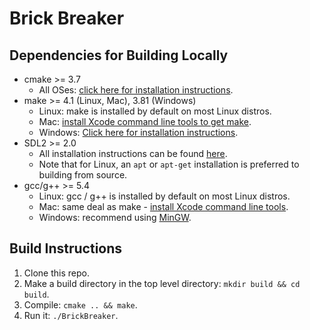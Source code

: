 # Brick Breaker

## Dependencies for Building Locally
* cmake >= 3.7
  * All OSes: [click here for installation instructions](https://cmake.org/install/).
* make >= 4.1 (Linux, Mac), 3.81 (Windows)
  * Linux: make is installed by default on most Linux distros.
  * Mac: [install Xcode command line tools to get make](https://developer.apple.com/xcode/features/).
  * Windows: [Click here for installation instructions](http://gnuwin32.sourceforge.net/packages/make.htm).
* SDL2 >= 2.0
  * All installation instructions can be found [here](https://wiki.libsdl.org/Installation).
  * Note that for Linux, an `apt` or `apt-get` installation is preferred to building from source.
* gcc/g++ >= 5.4
  * Linux: gcc / g++ is installed by default on most Linux distros.
  * Mac: same deal as make - [install Xcode command line tools](https://developer.apple.com/xcode/features/).
  * Windows: recommend using [MinGW](http://www.mingw.org/).
  
## Build Instructions
1. Clone this repo.
2. Make a build directory in the top level directory: `mkdir build && cd build`.
3. Compile: `cmake .. && make`.
4. Run it: `./BrickBreaker`.
